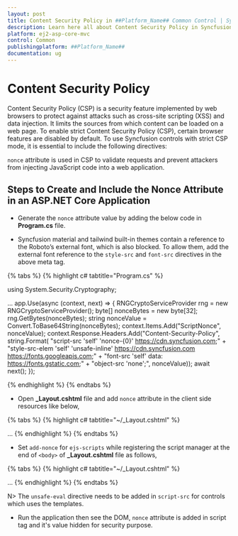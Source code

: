 ```yaml
---
layout: post
title: Content Security Policy in ##Platform_Name## Common Control | Syncfusion
description: Learn here all about Content Security Policy in Syncfusion ##Platform_Name## Common control of Syncfusion Essential JS 2 and more.
platform: ej2-asp-core-mvc
control: Common
publishingplatform: ##Platform_Name##
documentation: ug
---
```


# Content Security Policy

Content Security Policy (CSP) is a security feature implemented by web browsers to protect against attacks such as cross-site scripting (XSS) and data injection. It limits the sources from which content can be loaded on a web page. To enable strict Content Security Policy (CSP), certain browser features are disabled by default. To use Syncfusion controls with strict CSP mode, it is essential to include the following directives:

`nonce` attribute is used in CSP to validate requests and prevent attackers from injecting JavaScript code into a web application.


## Steps to Create and Include the Nonce Attribute in an ASP.NET Core Application

* Generate the `nonce` attribute value by adding the below code in **Program.cs** file.

* Syncfusion material and tailwind built-in themes contain a reference to the Roboto’s external font, which is also blocked. To allow them, add the external font reference to the `style-src` and `font-src` directives in the above meta tag.

{% tabs %}
{% highlight c# tabtitle="Program.cs" %}

using System.Security.Cryptography;

...
app.Use(async (context, next) =>
{
    RNGCryptoServiceProvider rng = new RNGCryptoServiceProvider();
    byte[] nonceBytes = new byte[32];
    rng.GetBytes(nonceBytes);
    string nonceValue = Convert.ToBase64String(nonceBytes);
    context.Items.Add("ScriptNonce", nonceValue);
    context.Response.Headers.Add("Content-Security-Policy", string.Format(
    "script-src 'self' 'nonce-{0}' https://cdn.syncfusion.com;" +
    "style-src-elem 'self' 'unsafe-inline' https://cdn.syncfusion.com https://fonts.googleapis.com;" +
    "font-src 'self' data: https://fonts.gstatic.com;" +
    "object-src 'none';", nonceValue));
    await next();
});


{% endhighlight %}
{% endtabs %}

* Open **_Layout.cshtml** file and add `nonce` attribute in the client side resources like below,

{% tabs %}
{% highlight c# tabtitle="~/_Layout.cshtml" %}
<head>
    ...
    <!-- Syncfusion ASP.NET Core controls scripts -->
    <script src="https://cdn.syncfusion.com/ej2/{{ site.ej2version }}/dist/ej2.min.js" nonce="@Context.Items["ScriptNonce"]"></script>
</head>
{% endhighlight %}
{% endtabs %}

* Set `add-nonce` for `ejs-scripts` while registering the script manager at the end of `<body>` of **_Layout.cshtml** file as follows,

{% tabs %}
{% highlight c# tabtitle="~/_Layout.cshtml" %}
<body>
    ...
    <!-- Syncfusion ASP.NET Core Script Manager -->
    <ejs-scripts add-nonce="@Context.Items["ScriptNonce"]"></ejs-scripts>
</body>
{% endhighlight %}
{% endtabs %}

N> The `unsafe-eval` directive needs to be added in `script-src` for controls which uses the templates.

* Run the application then see the DOM, `nonce` attribute is added in script tag and it's value hidden for security purpose.



